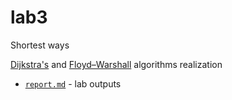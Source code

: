 # lab3
Shortest ways

[Dijkstra's](https://github.com/Drapegnik/bsu/blob/master/decision-science/lab3/algorithms.py#L4) and [Floyd–Warshall](https://github.com/Drapegnik/bsu/blob/master/decision-science/lab3/algorithms.py#L46) algorithms realization

* [`report.md`](https://github.com/Drapegnik/bsu/tree/master/decision-science/lab3/report.md) - lab outputs